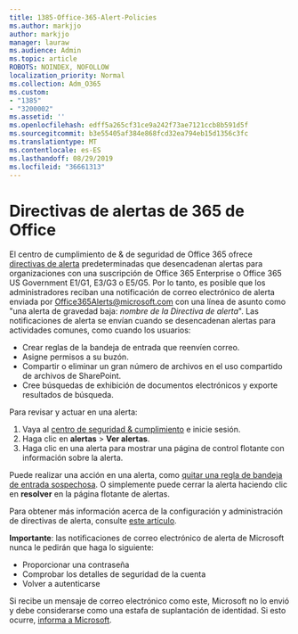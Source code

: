 ```yaml
---
title: 1385-Office-365-Alert-Policies
ms.author: markjjo
author: markjjo
manager: lauraw
ms.audience: Admin
ms.topic: article
ROBOTS: NOINDEX, NOFOLLOW
localization_priority: Normal
ms.collection: Adm_O365
ms.custom:
- "1385"
- "3200002"
ms.assetid: ''
ms.openlocfilehash: edff5a265cf31ce9a242f73ae7121ccb8b591d5f
ms.sourcegitcommit: b3e55405af384e868fcd32ea794eb15d1356c3fc
ms.translationtype: MT
ms.contentlocale: es-ES
ms.lasthandoff: 08/29/2019
ms.locfileid: "36661313"
---
```

# <a name="office-365-alert-policies"></a>Directivas de alertas de 365 de Office

El centro de cumplimiento de & de seguridad de Office 365 ofrece [directivas de alerta](https://docs.microsoft.com/office365/securitycompliance/alert-policies#default-alert-policies) predeterminadas que desencadenan alertas para organizaciones con una suscripción de Office 365 Enterprise o Office 365 US Government E1/G1, E3/G3 o E5/G5. Por lo tanto, es posible que los administradores reciban una notificación de correo electrónico de alerta enviada por Office365Alerts@microsoft.com con una línea de asunto como "una alerta de gravedad baja: *nombre de la Directiva de alerta*". Las notificaciones de alerta se envían cuando se desencadenan alertas para actividades comunes, como cuando los usuarios:

- Crear reglas de la bandeja de entrada que reenvíen correo.
- Asigne permisos a su buzón.
- Compartir o eliminar un gran número de archivos en el uso compartido de archivos de SharePoint.
- Cree búsquedas de exhibición de documentos electrónicos y exporte resultados de búsqueda.

Para revisar y actuar en una alerta:

1. Vaya al [centro de seguridad & cumplimiento](https://protection.office.com) e inicie sesión.
2. Haga clic en **alertas** > **Ver alertas**.
3. Haga clic en una alerta para mostrar una página de control flotante con información sobre la alerta.

Puede realizar una acción en una alerta, como [quitar una regla de bandeja de entrada sospechosa](https://docs.microsoft.com/office365/securitycompliance/responding-to-a-compromised-email-account). O simplemente puede cerrar la alerta haciendo clic en **resolver** en la página flotante de alertas.

Para obtener más información acerca de la configuración y administración de directivas de alerta, consulte [este artículo](https://docs.microsoft.com/office365/securitycompliance/alert-policies).

**Importante**: las notificaciones de correo electrónico de alerta de Microsoft nunca le pedirán que haga lo siguiente:

- Proporcionar una contraseña
- Comprobar los detalles de seguridad de la cuenta
- Volver a autenticarse

Si recibe un mensaje de correo electrónico como este, Microsoft no lo envió y debe considerarse como una estafa de suplantación de identidad. Si esto ocurre, [informa a Microsoft](https://docs.microsoft.com/office365/SecurityCompliance/report-junk-email-and-phishing-scams-in-outlook-on-the-web-eop).
